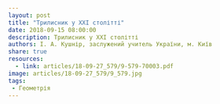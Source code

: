 ```yaml
---
layout: post
title: "Трилисник у ХХІ столітті"
date: 2018-09-15 08:00:00
description: Трилисник у ХХІ столітті
authors: І. А. Кушнір, заслужений учитель України, м. Київ
share: true
resources:
  - link: articles/18-09-27_579/9-579-70003.pdf
image: articles/18-09-27_579/9_579.jpg
tags:
 - Геометрія
---
```

